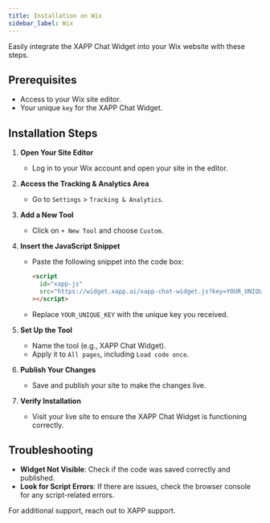 ```yaml
---
title: Installation on Wix
sidebar_label: Wix
---
```


Easily integrate the XAPP Chat Widget into your Wix website with these steps.

## Prerequisites

- Access to your Wix site editor.
- Your unique `key` for the XAPP Chat Widget.

## Installation Steps

1. **Open Your Site Editor**

   - Log in to your Wix account and open your site in the editor.

2. **Access the Tracking & Analytics Area**

   - Go to `Settings` > `Tracking & Analytics`.

3. **Add a New Tool**

   - Click on `+ New Tool` and choose `Custom`.

4. **Insert the JavaScript Snippet**

   - Paste the following snippet into the code box:
     ```html
     <script
       id="xapp-js"
       src="https://widget.xapp.ai/xapp-chat-widget.js?key=YOUR_UNIQUE_KEY"
     ></script>
     ```
   - Replace `YOUR_UNIQUE_KEY` with the unique key you received.

5. **Set Up the Tool**

   - Name the tool (e.g., XAPP Chat Widget).
   - Apply it to `All pages`, including `Load code once`.

6. **Publish Your Changes**

   - Save and publish your site to make the changes live.

7. **Verify Installation**
   - Visit your live site to ensure the XAPP Chat Widget is functioning correctly.

## Troubleshooting

- **Widget Not Visible**: Check if the code was saved correctly and published.
- **Look for Script Errors**: If there are issues, check the browser console for any script-related errors.

For additional support, reach out to XAPP support.
